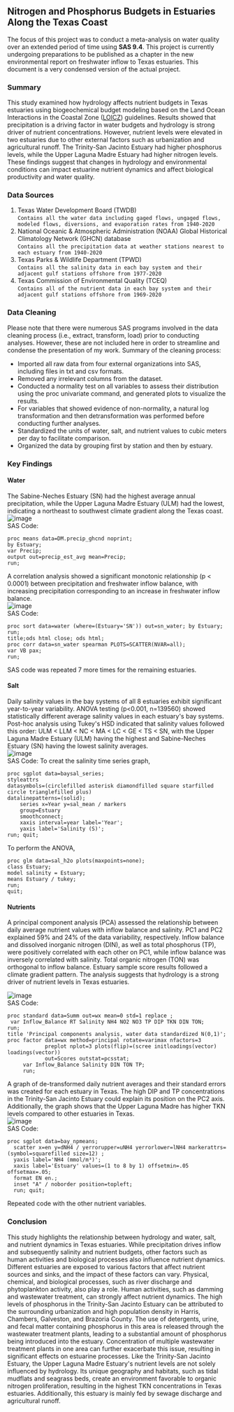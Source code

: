 ## Nitrogen and Phosphorus Budgets in Estuaries Along the Texas Coast
The focus of this project was to conduct a meta-analysis on water quality over an extended period of time using **SAS 9.4**. This project is currently undergoing preparations to be published as a chapter in the new environmental report on freshwater inflow to Texas estuaries. This document is a very condensed version of the actual project.


### Summary
This study examined how hydrology affects nutrient budgets in Texas estuaries using biogeochemical budget modeling based on the Land Ocean Interactions in the Coastal Zone ([LOICZ](https://www.sciencedirect.com/science/article/pii/S2213305416300054)) guidelines. Results showed that precipitation is a driving factor in water budgets and hydrology is strong driver of nutrient concentrations. However, nutrient levels were elevated in two estuaries due to other external factors such as urbanization and agricultural runoff. The Trinity-San Jacinto Estuary had higher phosphorus levels, while the Upper Laguna Madre Estuary had higher nitrogen levels. These findings suggest that changes in hydrology and environmental conditions can impact estuarine nutrient dynamics and affect biological productivity and water quality.

### Data Sources

1. Texas Water Development Board (TWDB) <br>
```Contains all the water data including gaged flows, ungaged flows, modeled flows, diversions, and evaporation rates from 1940-2020```
2. National Oceanic & Atmospheric Administration (NOAA) Global Historical Climatology Network (GHCN) database <br>
```Contains all the precipitation data at weather stations nearest to each estuary from 1940-2020```
3. Texas Parks & Wildlife Department (TPWD) <br>
```Contains all the salinity data in each bay system and their adjacent gulf stations offshore from 1977-2020```
4. Texas Commission of Environmental Quality (TCEQ) <br>
```Contains all of the nutrient data in each bay system and their adjacent gulf stations offshore from 1969-2020```

### Data Cleaning

Please note that there were numerous SAS programs involved in the data cleaning process (i.e., extract, transform, load) prior to conducting analyses. However, these are not included here in order to streamline and condense the presentation of my work.
Summary of the cleaning process:
- Imported all raw data from four external organizations into SAS, including files in txt and csv formats.
- Removed any irrelevant columns from the dataset.
- Conducted a normality test on all variables to assess their distribution using the proc univariate command, and generated plots to visualize the results.
- For variables that showed evidence of non-normality, a natural log transformation and then detransformation was performed before conducting further analyses.
- Standardized the units of water, salt, and nutrient values to cubic meters per day to facilitate comparison.
- Organized the data by grouping first by station and then by estuary.

### Key Findings

#### Water

The Sabine-Neches Estuary (SN) had the highest average annual precipitation, while the Upper Laguna Madre Estuary (ULM) had the lowest, indicating a northeast to southwest climate gradient along the Texas coast. <br>
![image](https://user-images.githubusercontent.com/123992539/227271676-d62a8392-1140-4074-a5fe-671170fe5f70.png) <br>
SAS Code:
```SAS
proc means data=DM.precip_ghcnd noprint;
by Estuary;
var Precip;
output out=precip_est_avg mean=Precip;
run;
```

A correlation analysis showed a significant monotonic relationship (p < 0.0001) between precipitation and freshwater inflow balance, with increasing precipitation corresponding to an increase in freshwater inflow balance. <br>
![image](https://user-images.githubusercontent.com/123992539/227273055-ac6cc81d-6353-4ed9-a9c6-3a128c49817d.png) <br>
SAS Code:
```SAS
proc sort data=water (where=(Estuary='SN')) out=sn_water; by Estuary; run;
title;ods html close; ods html; 
proc corr data=sn_water spearman PLOTS=SCATTER(NVAR=all);
var VB pax;
run;
```
SAS code was repeated 7 more times for the remaining estuaries. <br>


#### Salt

Daily salinity values in the bay systems of all 8 estuaries exhibit significant year-to-year variability. ANOVA testing (p<0.001, n=139560) showed statistically different average salinity values in each estuary's bay systems. Post-hoc analysis using Tukey's HSD indicated that salinity values followed this order: ULM < LLM < NC < MA < LC < GE < TS < SN, with the Upper Laguna Madre Estuary (ULM) having the highest and Sabine-Neches Estuary (SN) having the lowest salinity averages. <br>
![image](https://user-images.githubusercontent.com/123992539/227275822-0f329f81-cdfa-4ff3-8bd5-61e9e7ac808b.png) <br>
SAS Code:
To creat the salinity time series graph,
```SAS
proc sgplot data=baysal_series;
styleattrs 
datasymbols=(circlefilled asterisk diamondfilled square starfilled circle trianglefilled plus)
datalinepatterns=(solid);
	series x=Year y=sal_mean / markers
	group=Estuary
	smoothconnect;
	xaxis interval=year label='Year';
	yaxis label='Salinity (S)';
run; quit;
```
To perform the ANOVA,
```SAS
proc glm data=sal_h2o plots(maxpoints=none);
class Estuary;
model salinity = Estuary;
means Estuary / tukey;
run;
quit;
```

#### Nutrients

A principal component analysis (PCA) assessed the relationship between daily average nutrient values with inflow balance and salinity. PC1 and PC2 explained 59% and 24% of the data variability, respectively. Inflow balance and dissolved inorganic nitrogen (DIN), as well as total phosphorus (TP), were positively correlated with each other on PC1, while inflow balance was inversely correlated with salinity. Total organic nitrogen (TON) was orthogonal to inflow balance. Estuary sample score results followed a climate gradient pattern. The analysis suggests that hydrology is a strong driver of nutrient levels in Texas estuaries. <br>

![image](https://user-images.githubusercontent.com/123992539/227278730-cc461563-31aa-4cbe-bcff-b70a5abb0f2a.png) <br>
SAS Code:
```SAS
proc standard data=Summ out=wx mean=0 std=1 replace ;
 var Inflow_Balance RT Salinity NH4 NO2 NO3 TP DIP TKN DIN TON;
run;
title 'Principal components analysis, water data standardized N(0,1)';
proc factor data=wx method=principal rotate=varimax nfactors=3  
            preplot nplot=3 plots(flip)=(scree initloadings(vector) loadings(vector))  
            out=Scores outstat=pcsstat;
     var Inflow_Balance Salinity DIN TON TP;
	 run;
```


A graph of de-transformed daily nutrient averages and their standard errors was created for each estuary in Texas. The high DIP and TP concentrations in the Trinity-San Jacinto Estuary could explain its position on the PC2 axis. Additionally, the graph shows that the Upper Laguna Madre has higher TKN levels compared to other estuaries in Texas. <br>
![image](https://user-images.githubusercontent.com/123992539/227279572-c4d360f3-807e-4459-8700-3c252e437d70.png) <br>
SAS Code:
```SAS
proc sgplot data=bay_npmeans;
  scatter x=en y=dNH4 / yerrorupper=uNH4 yerrorlower=lNH4 markerattrs=(symbol=squarefilled size=12) ;
  yaxis label='NH4 (mmol/m³)';
  xaxis label='Estuary' values=(1 to 8 by 1) offsetmin=.05 offsetmax=.05;
  format EN en.;
  inset "A" / noborder position=topleft;
  run; quit;
```
Repeated code with the other nutrient variables. <br>

### Conclusion ###

This study highlights the relationship between hydrology and water, salt, and nutrient dynamics in Texas estuaries. While precipitation drives inflow and subsequently salinity and nutrient budgets, other factors such as human activities and biological processes also influence nutrient dynamics. Different estuaries are exposed to various factors that affect nutrient sources and sinks, and the impact of these factors can vary. Physical, chemical, and biological processes, such as river discharge and phytoplankton activity, also play a role. Human activities, such as damming and wastewater treatment, can strongly affect nutrient dynamics. The high levels of phosphorus in the Trinity-San Jacinto Estuary can be attributed to the surrounding urbanization and high population density in Harris, Chambers, Galveston, and Brazoria County. The use of detergents, urine, and fecal matter containing phosphorus in this area is released through the wastewater treatment plants, leading to a substantial amount of phosphorus being introduced into the estuary. Concentration of multiple wastewater treatment plants in one area can further exacerbate this issue, resulting in significant effects on estuarine processes. Like the Trinity-San Jacinto Estuary, the Upper Laguna Madre Estuary's nutrient levels are not solely influenced by hydrology. Its unique geography and habitats, such as tidal mudflats and seagrass beds, create an environment favorable to organic nitrogen proliferation, resulting in the highest TKN concentrations in Texas estuaries. Additionally, this estuary is mainly fed by sewage discharge and agricultural runoff.
